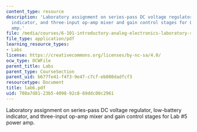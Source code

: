 ```yaml
---
content_type: resource
description: 'Laboratory assignment on series-pass DC voltage regulator, low-battery
  indicator, and three-input op-amp mixer and gain control stages for Lab #5 power
  amp.'
file: /media/courses/6-101-introductory-analog-electronics-laboratory-spring-2007/708a7d8123b5409892c869ddc00c2961_lab6.pdf
file_type: application/pdf
learning_resource_types:
- Labs
license: https://creativecommons.org/licenses/by-nc-sa/4.0/
ocw_type: OCWFile
parent_title: Labs
parent_type: CourseSection
parent_uid: b677fe41-f4f3-9e47-c7cf-eb080dadfcf3
resourcetype: Document
title: lab6.pdf
uid: 708a7d81-23b5-4098-92c8-69ddc00c2961
---
```

Laboratory assignment on series-pass DC voltage regulator, low-battery indicator, and three-input op-amp mixer and gain control stages for Lab #5 power amp.